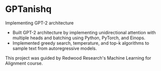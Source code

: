 # GPTanishq
Implementing GPT-2 architecture
- Built GPT-2 architecture by implementing unidirectional attention with multiple heads and batching using Python, PyTorch, and Einops.
- Implemented greedy search, temperature, and top-k algorithms to sample text from autoregressive models.

This project was guided by Redwood Research's Machine Learning for Alignment course.

